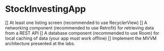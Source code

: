 # StockInvestingApp

[] At least one listing screen (recommended to use RecyclerView)
[] A networking component (recommended to use Retrofit) for retrieving data from a REST API
[] A database component (recommended to use Room) for local caching of data (your app must work offline)
[] Implement the MVVM architecture presented at the labs.
